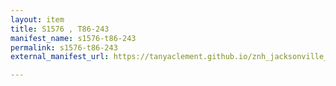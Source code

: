 ```yaml
---
layout: item
title: S1576 , T86-243
manifest_name: s1576-t86-243
permalink: s1576-t86-243
external_manifest_url: https://tanyaclement.github.io/znh_jacksonville_1939/s1576-t86-243-june-18-1939-/manifest.json

---
```

<!-- Add an essay or interpretive material below this line,
using HTML or markdown.  Do not modify this file above this line -->
